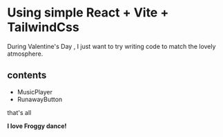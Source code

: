 # Using simple React + Vite + TailwindCss

During Valentine's Day , I just want to try writing code to match the lovely atmosphere.
## contents
- MusicPlayer
- RunawayButton
  
that's all

**I love Froggy dance!**
